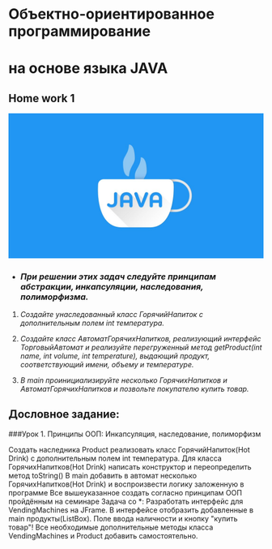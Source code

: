 # Объектно-ориентированное программирование 
# на основе языка JAVA

## Home work 1

![java.jpeg](java.jpeg)

- ### ___При решении этих задач следуйте принципам абстракции, инкапсуляции, наследования, полиморфизма.___

1. _Создайте унаследованный класс ГорячийНапиток с дополнительным полем int температура._

2. _Создайте класс АвтоматГорячихНапитков, реализующий интерфейс ТорговыйАвтомат и реализуйте перегруженный метод getProduct(int name, int volume, int temperature), выдающий продукт, соответствующий имени, объему и температуре._

3. _В main проинициализируйте несколько ГорячихНапитков и АвтоматГорячихНапитков и позвольте покупателю купить товар._

## Дословное задание:

###Урок 1. Принципы ООП: Инкапсуляция, наследование, полиморфизм

Создать наследника Product реализовать класс ГорячийНапиток(Hot Drink) с дополнительным полем int температура.
Для класса ГорячихНапитков(Hot Drink) написать конструктор и переопределить метод toString()
В main добавить в автомат несколько ГорячихНапитков(Hot Drink) и воспроизвести логику заложенную в программе
Все вышеуказанное создать согласно принципам ООП пройдённым на семинаре
Задача со *: Разработать интерфейс для VendingMachines на JFrame. В интерфейсе отобразить добавленные в main продукты(ListBox). Поле ввода наличности и кнопку "купить товар"! Все необходимые дополнительные методы класса VendingMachines и Product добавить самостоятельно.
